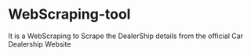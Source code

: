 # WebScraping-tool
It is a WebScraping to Scrape the DealerShip details from the official Car Dealership Website 
